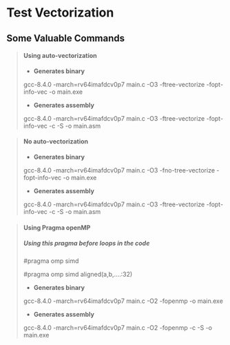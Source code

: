 # Test Vectorization 

## Some Valuable Commands

> #### Using auto-vectorization
> - **Generates binary**
> 
> gcc-8.4.0 -march=rv64imafdcv0p7 main.c -O3 -ftree-vectorize  -fopt-info-vec -o main.exe
> - **Generates assembly**
> 
> gcc-8.4.0 -march=rv64imafdcv0p7 main.c -O3 -ftree-vectorize  -fopt-info-vec -c -S -o main.asm

> #### No auto-vectorization 
> - **Generates binary**
> 
> gcc-8.4.0 -march=rv64imafdcv0p7 main.c -O3 -fno-tree-vectorize  -fopt-info-vec -o main.exe
> - **Generates assembly**
> 
> gcc-8.4.0 -march=rv64imafdcv0p7 main.c -O3 -ftree-vectorize  -fopt-info-vec -c -S -o main.asm

> #### Using Pragma openMP 
> ##### Using this pragma before loops in the code 
> #pragma omp simd 
>
> #pragma omp simd aligned(a,b,....:32)
> - **Generates binary**
>   
> gcc-8.4.0 -march=rv64imafdcv0p7 main.c -O2 -fopenmp -o main.exe
> - **Generates assembly**
>   
> gcc-8.4.0 -march=rv64imafdcv0p7 main.c -O2 -fopenmp -c -S -o main.exe

